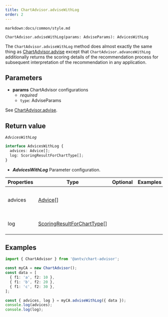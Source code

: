 ```yaml
---
title: ChartAdvisor.adviseWithLog
order: 2
---
```


`markdown:docs/common/style.md`

```sign
ChartAdvisor.adviseWithLog(params: AdviseParams): AdvicesWithLog
```

The `ChartAdvisor.adviseWithLog` method does almost exactly the same thing as [ChartAdvisor.advise](./1_ChartAdvisor-advise) except that `ChartAdvisor.advanceWithLog` additionally returns the scoring details of the recommendation process for subsequent interpretation of the recommendation in any application.

## Parameters

* **params** ChartAdvisor configurations
  * _required_
  * `type`: AdviseParams

See [ChartAdvisor.advise](./1_ChartAdvisor-advise#parameters).

## Return value

_`AdvicesWithLog`_

```ts
interface AdvicesWithLog {
  advices: Advice[];
  log: ScoringResultForChartType[];
}
```

* _**AdvicesWithLog**_ Parameter configuration.

| Properties | Type                                                                             | Optional | Examples | Description                                              |
| ---------- | -------------------------------------------------------------------------------- | :------: | -------- | -------------------------------------------------------- |
| advices    | [Advice](../types/3_ChartAdvisor#advice)[]                                       |          |          | All recommendations, same results as ChartAdvisor.advise |
| log        | [ScoringResultForChartType](../types/3_ChartAdvisor#scoringresultforcharttype)[] |          |          | Summary scoring records for all chart types.             |

## Examples

```ts
import { ChartAdvisor } from '@antv/chart-advisor';

const myCA = new ChartAdvisor();
const data = [
  { f1: 'a', f2: 10 },
  { f1: 'b', f2: 20 },
  { f1: 'c', f2: 30 },
];

const { advices, log } = myCA.adviseWithLog({ data });
console.log(advices);
console.log(log);
```
